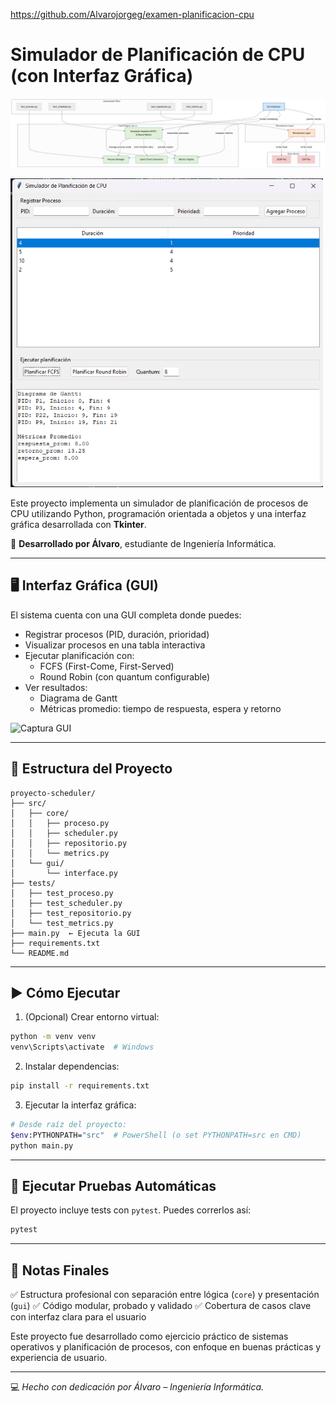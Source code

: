 https://github.com/Alvarojorgeg/examen-planificacion-cpu

# Simulador de Planificación de CPU (con Interfaz Gráfica)

![Diagrama de flujo](./diagram.png)

<img src="./imagengit.png" alt="Captura GUI" width="500"/>

Este proyecto implementa un simulador de planificación de procesos de CPU utilizando Python, programación orientada a objetos y una interfaz gráfica desarrollada con **Tkinter**.

🔧 **Desarrollado por Álvaro**, estudiante de Ingeniería Informática.

---

## 🖥️ Interfaz Gráfica (GUI)

El sistema cuenta con una GUI completa donde puedes:

- Registrar procesos (PID, duración, prioridad)
- Visualizar procesos en una tabla interactiva
- Ejecutar planificación con:
  - FCFS (First-Come, First-Served)
  - Round Robin (con quantum configurable)
- Ver resultados:
  - Diagrama de Gantt
  - Métricas promedio: tiempo de respuesta, espera y retorno

![Captura GUI](./screenshot.png) <!-- Puedes tomar una captura y renombrarla así -->

---

## 📁 Estructura del Proyecto

```
proyecto-scheduler/
├── src/
│   ├── core/
│   │   ├── proceso.py
│   │   ├── scheduler.py
│   │   ├── repositorio.py
│   │   └── metrics.py
│   └── gui/
│       └── interface.py
├── tests/
│   ├── test_proceso.py
│   ├── test_scheduler.py
│   ├── test_repositorio.py
│   └── test_metrics.py
├── main.py  ← Ejecuta la GUI
├── requirements.txt
└── README.md
```

---

## ▶️ Cómo Ejecutar

1. (Opcional) Crear entorno virtual:
```bash
python -m venv venv
venv\Scripts\activate  # Windows
```

2. Instalar dependencias:
```bash
pip install -r requirements.txt
```

3. Ejecutar la interfaz gráfica:
```bash
# Desde raíz del proyecto:
$env:PYTHONPATH="src"  # PowerShell (o set PYTHONPATH=src en CMD)
python main.py
```

---

## 🧪 Ejecutar Pruebas Automáticas

El proyecto incluye tests con `pytest`. Puedes correrlos así:

```bash
pytest
```

---

## 📌 Notas Finales

✅ Estructura profesional con separación entre lógica (`core`) y presentación (`gui`)
✅ Código modular, probado y validado
✅ Cobertura de casos clave con interfaz clara para el usuario

Este proyecto fue desarrollado como ejercicio práctico de sistemas operativos y planificación de procesos, con enfoque en buenas prácticas y experiencia de usuario.

---

💻 *Hecho con dedicación por Álvaro – Ingeniería Informática.*